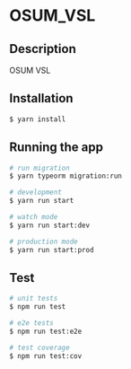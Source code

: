 # OSUM_VSL

## Description

OSUM VSL

## Installation

```bash
$ yarn install
```

## Running the app

```bash
# run migration
$ yarn typeorm migration:run

# development
$ yarn run start

# watch mode
$ yarn run start:dev

# production mode
$ yarn run start:prod
```

## Test

```bash
# unit tests
$ npm run test

# e2e tests
$ npm run test:e2e

# test coverage
$ npm run test:cov
```
